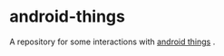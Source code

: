 # android-things

A repository for some interactions with [android things][1] .



[1]: https://twitter.com/g123k/status/1073151455870246912]
